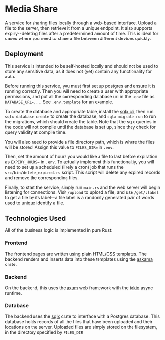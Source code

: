 # Media Share

A service for sharing files locally through a web-based interface. Upload a file to the server, then retrieve it from a unique endpoint. It also supports expiry--deleting files after a predetermined amount of time. This is ideal for cases where you need to share a file between different devices quickly.

## Deployment

This service is intended to be self-hosted locally and should not be used to store any sensitive data, as it does not (yet) contain any functionality for auth.

Before running this service, you must first set up postgres and ensure it is running correctly. Then you will need to create a user with appropriate permissions, and put all the corresponding database uri in the `.env` file as `DATABASE_URL=...`. See `.env.template` for an example.

To create the database and appropriate table, install the [sqlx cli](https://crates.io/crates/sqlx-cli/0.5.2), then run `sqlx database create` to create the database, and `sqlx migrate run` to run the migrations, which should create the table. Note that the sqlx queries in the code will not compile until the database is set up, since they check for query validity at compile time.

You will also need to provide a file directory path, which is where the files will be stored. Assign this value to `FILES_DIR=` in `.env`.

Then, set the amount of hours you would like a file to last before expiration as `EXPIRY_HOURS=` in `.env`. To actually implement this functionaltiy, you will need to set up a scheduled (likely a cron) job that runs the `src/bin/delete_expired.rs` script. This script will delete any expired records and remove the corresponding files.

Finally, to start the service, simply run `main.rs` and the web server will begin listening for connections. Visit `/upload` to upload a file, and use `/get/:label` to get a file by its label--a file label is a randomly generated pair of words used to unique identify a file.

## Technologies Used

All of the business logic is implemented in pure Rust:

### Frontend

The frontend pages are written using plain HTML/CSS templates. The backend renders and inserts data into these templates using the [askama](https://crates.io/crates/askama) crate.

### Backend

On the backend, this uses the [axum](https://crates.io/crates/axum) web framework with the [tokio](https://tokio.rs/) async runtime.

### Database

The backend uses the [sqlx](https://crates.io/crates/sqlx) crate to interface with a Postgres database. This database holds records of all the files that have been uploaded and their locations on the server. Uploaded files are simply stored on the filesystem, in the directory specified by `FILES_DIR`
